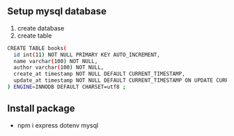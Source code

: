 ## Setup mysql database
1. create database
2. create table
```sh
CREATE TABLE books(
  id int(11) NOT NULL PRIMARY KEY AUTO_INCREMENT,
  name varchar(100) NOT NULL,
  author varchar(100) NOT NULL,
  create_at timestamp NOT NULL DEFAULT CURRENT_TIMESTAMP,
  update_at timestamp NOT NULL DEFAULT CURRENT_TIMESTAMP ON UPDATE CURRENT_TIMESTAMP
) ENGINE=INNODB DEFAULT CHARSET=utf8 ;
```

## Install package
- npm i express dotenv mysql


